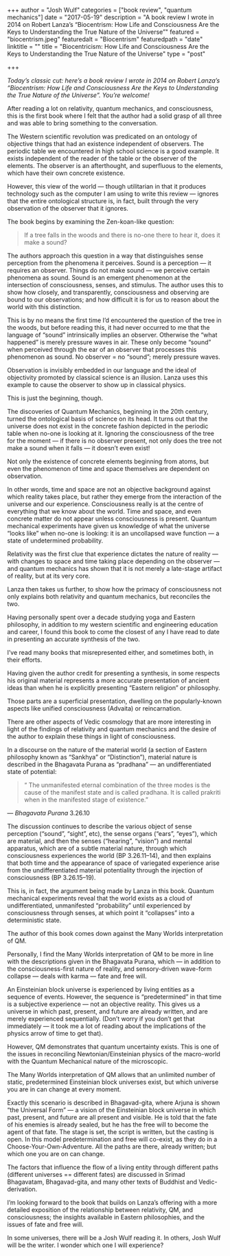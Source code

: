 +++
author = "Josh Wulf"
categories = ["book review", "quantum mechanics"]
date = "2017-05-19"
description = "A book review I wrote in 2014 on Robert Lanza’s “Biocentrism: How Life and Consciousness Are the Keys to Understanding the True Nature of the Universe”"
featured = "biocentrism.jpeg"
featuredalt = "Biocentrism"
featuredpath = "date"
linktitle = ""
title = "Biocentricism: How Life and Consciousness Are the Keys to Understanding the True Nature of the Universe"
type = "post"

+++

_Today’s classic cut: here’s a book review I wrote in 2014 on Robert Lanza’s “Biocentrism: How Life and Consciousness Are the Keys to Understanding the True Nature of the Universe”. You’re welcome!_

After reading a lot on relativity, quantum mechanics, and consciousness, this is the first book where I felt that the author had a solid grasp of all three and was able to bring something to the conversation.

The Western scientific revolution was predicated on an ontology of objective things that had an existence independent of observers. The periodic table we encountered in high school science is a good example. It exists independent of the reader of the table or the observer of the elements. The observer is an afterthought, and superfluous to the elements, which have their own concrete existence.

However, this view of the world — though utilitarian in that it produces technology such as the computer I am using to write this review — ignores that the entire ontological structure is, in fact, built through the very observation of the observer that it ignores.

The book begins by examining the Zen-koan-like question:

> If a tree falls in the woods and there is no-one there to hear it, does it make a sound?

The authors approach this question in a way that distinguishes sense perception from the phenomena it perceives. Sound is a perception — it requires an observer. Things do not make sound — we perceive certain phenomena as sound. Sound is an emergent phenomenon at the intersection of consciousness, senses, and stimulus. The author uses this to show how closely, and transparently, consciousness and observing are bound to our observations; and how difficult it is for us to reason about the world with this distinction.

This is by no means the first time I’d encountered the question of the tree in the woods, but before reading this, it had never occurred to me that the language of “sound” intrinsically implies an observer. Otherwise the “what happened” is merely pressure waves in air. These only become “sound” when perceived through the ear of an observer that processes this phenomenon as sound. No observer = no “sound”; merely pressure waves.

Observation is invisibly embedded in our language and the ideal of objectivity promoted by classical science is an illusion. Lanza uses this example to cause the observer to show up in classical physics.

This is just the beginning, though.

The discoveries of Quantum Mechanics, beginning in the 20th century, turned the ontological basis of science on its head. It turns out that the universe does not exist in the concrete fashion depicted in the periodic table when no-one is looking at it. Ignoring the consciousness of the tree for the moment — if there is no observer present, not only does the tree not make a sound when it falls — it doesn’t even exist!

Not only the existence of concrete elements beginning from atoms, but even the phenomenon of time and space themselves are dependent on observation.

In other words, time and space are not an objective background against which reality takes place, but rather they emerge from the interaction of the universe and our experience. Consciousness really is at the centre of everything that we know about the world. Time and space, and even concrete matter do not appear unless consciousness is present. Quantum mechanical experiments have given us knowledge of what the universe “looks like” when no-one is looking: it is an uncollapsed wave function — a state of undetermined probability.

Relativity was the first clue that experience dictates the nature of reality — with changes to space and time taking place depending on the observer — and quantum mechanics has shown that it is not merely a late-stage artifact of reality, but at its very core.

Lanza then takes us further, to show how the primacy of consciousness not only explains both relativity and quantum mechanics, but reconciles the two.

Having personally spent over a decade studying yoga and Eastern philosophy, in addition to my western scientific and engineering education and career, I found this book to come the closest of any I have read to date in presenting an accurate synthesis of the two.

I’ve read many books that misrepresented either, and sometimes both, in their efforts.

Having given the author credit for presenting a synthesis, in some respects his original material represents a more accurate presentation of ancient ideas than when he is explicitly presenting “Eastern religion” or philosophy. 

Those parts are a superficial presentation, dwelling on the popularly-known aspects like unified consciousness (Advaita) or reincarnation.

There are other aspects of Vedic cosmology that are more interesting in light of the findings of relativity and quantum mechanics and the desire of the author to explain these things in light of consciousness.

In a discourse on the nature of the material world (a section of Eastern philosophy known as “Sankhya” or “Distinction”), material nature is described in the  Bhagavata Purana as “pradhana” — an undifferentiated state of potential:

> “ The unmanifested eternal combination of the three modes is the cause of the manifest state and is called pradhana. It is called prakriti when in the manifested stage of existence.” 

— _Bhagavata Purana_ 3.26.10

The discussion continues to describe the various object of sense perception (“sound”, “sight”, etc), the sense organs (“ears”, “eyes”), which are material, and then the senses (“hearing”, “vision”) and mental apparatus, which are of a subtle material nature, through which consciousness experiences the world (BP 3.26.11–14), and then explains that both time and the appearance of space of variegated experience arise from the undifferentiated material potentiality through the injection of consciousness (BP 3.26.15–19).

This is, in fact, the argument being made by Lanza in this book. Quantum mechanical experiments reveal that the world exists as a cloud of undifferentiated, unmanifested “probability” until experienced by consciousness through senses, at which point it “collapses” into a deterministic state.

The author of this book comes down against the Many Worlds interpretation of QM.

Personally, I find the Many Worlds interpretation of QM to be more in line with the descriptions given in the Bhagavata Purana, which — in addition to the consciousness-first nature of reality, and sensory-driven wave-form collapse — deals with karma — fate and free will.

An Einsteinian block universe is experienced by living entities as a sequence of events. However, the sequence is “predetermined” in that time is a subjective experience — not an objective reality. This gives us a universe in which past, present, and future are already written, and are merely experienced sequentially. (Don’t worry if you don’t get that immediately — it took me a lot of reading about the implications of the physics arrow of time to get that).

However, QM demonstrates that quantum uncertainty exists. This is one of the issues in reconciling Newtonian/Einsteinian physics of the macro-world with the Quantum Mechanical nature of the microscopic.

The Many Worlds interpretation of QM allows that an unlimited number of static, predetermined Einsteinian block universes exist, but which universe you are in can change at every moment.

Exactly this scenario is described in Bhagavad-gita, where Arjuna is shown “the Universal Form” — a vision of the Einsteinian block universe in which past, present, and future are all present and visible. He is told that the fate of his enemies is already sealed, but he has the free will to become the agent of that fate. The stage is set, the script is written, but the casting is open.
In this model predetermination and free will co-exist, as they do in a Choose-Your-Own-Adventure. All the paths are there, already written; but which one you are on can change.

The factors that influence the flow of a living entity through different paths (different universes == different fates) are discussed in Srimad Bhagavatam, Bhagavad-gita, and many other texts of Buddhist and Vedic-derivation.

I’m looking forward to the book that builds on Lanza’s offering with a more detailed exposition of the relationship between relativity, QM, and consciousness; the insights available in Eastern philosophies, and the issues of fate and free will.

In some universes, there will be a Josh Wulf reading it. In others, Josh Wulf will be the writer. I wonder which one I will experience?